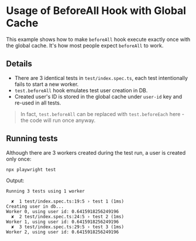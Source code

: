 # Usage of BeforeAll Hook with Global Cache

This example shows how to make `beforeAll` hook execute exactly once with the global cache. 
It's how most people expect `beforeAll` to work.

## Details

- There are 3 identical tests in `test/index.spec.ts`, each test intentionally fails to start a new worker.
- `test.beforeAll` hook emulates test user creation in DB.
- Created user's ID is stored in the global cache under `user-id` key and re-used in all tests.

> In fact, `test.beforeAll` can be replaced with `test.beforeEach` here - the code will run once anyway.

## Running tests

Although there are 3 workers created during the test run, a user is created only once:
```
npx playwright test
```
Output:
```
Running 3 tests using 1 worker

  ✘  1 test/index.spec.ts:19:5 › test 1 (1ms)
Creating user in db...
Worker 0, using user id: 0.6415918256249196
  ✘  2 test/index.spec.ts:24:5 › test 2 (1ms)
Worker 1, using user id: 0.6415918256249196
  ✘  3 test/index.spec.ts:29:5 › test 3 (1ms)
Worker 2, using user id: 0.6415918256249196
```
